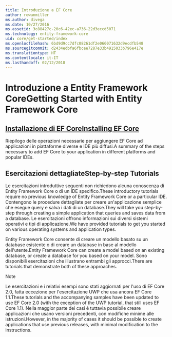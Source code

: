 ```yaml
---
title: Introduzione a EF Core
author: rowanmiller
ms.author: divega
ms.date: 10/27/2016
ms.assetid: 3c88427c-20c6-42ec-a736-22d3eccd5071
ms.technology: entity-framework-core
uid: core/get-started/index
ms.openlocfilehash: 6bd9d9cc7dfc08261df2e066071632d9ecdfb548
ms.sourcegitcommit: d2434edbfa6fbcee7287e33b4915033b796e417e
ms.translationtype: HT
ms.contentlocale: it-IT
ms.lasthandoff: 02/12/2018
---
```

# <a name="getting-started-with-entity-framework-core"></a><span data-ttu-id="dc375-102">Introduzione a Entity Framework Core</span><span class="sxs-lookup"><span data-stu-id="dc375-102">Getting Started with Entity Framework Core</span></span>

## <a name="installing-ef-coreinstallindexmd"></a>[<span data-ttu-id="dc375-103">Installazione di EF Core</span><span class="sxs-lookup"><span data-stu-id="dc375-103">Installing EF Core</span></span>](install/index.md)

<span data-ttu-id="dc375-104">Riepilogo delle operazioni necessarie per aggiungere EF Core ad applicazioni in piattaforme diverse e IDE più diffusi.</span><span class="sxs-lookup"><span data-stu-id="dc375-104">A summary of the steps necessary to add EF Core to your application in different platforms and popular IDEs.</span></span>

## <a name="step-by-step-tutorials"></a><span data-ttu-id="dc375-105">Esercitazioni dettagliate</span><span class="sxs-lookup"><span data-stu-id="dc375-105">Step-by-step Tutorials</span></span>

<span data-ttu-id="dc375-106">Le esercitazioni introduttive seguenti non richiedono alcuna conoscenza di Entity Framework Core o di un IDE specifico.</span><span class="sxs-lookup"><span data-stu-id="dc375-106">These introductory tutorials require no previous knowledge of Entity Framework Core or a particular IDE.</span></span> <span data-ttu-id="dc375-107">Contengono le procedure dettagliate per creare un'applicazione semplice che esegue query e salva i dati di un database.</span><span class="sxs-lookup"><span data-stu-id="dc375-107">They will take you step-by-step through creating a simple application that queries and saves data from a database.</span></span> <span data-ttu-id="dc375-108">Le esercitazioni offrono informazioni sui diversi sistemi operativi e tipi di applicazione.</span><span class="sxs-lookup"><span data-stu-id="dc375-108">We have provided tutorials to get you started on various operating systems and application types.</span></span>

<span data-ttu-id="dc375-109">Entity Framework Core consente di creare un modello basato su un database esistente o di creare un database in base al modello dell'utente.</span><span class="sxs-lookup"><span data-stu-id="dc375-109">Entity Framework Core can create a model based on an existing database, or create a database for you based on your model.</span></span> <span data-ttu-id="dc375-110">Sono disponibili esercitazioni che illustrano entrambi gli approcci.</span><span class="sxs-lookup"><span data-stu-id="dc375-110">There are tutorials that demonstrate both of these approaches.</span></span>

> [!NOTE]  
> <span data-ttu-id="dc375-111">Le esercitazioni e i relativi esempi sono stati aggiornati per l'uso di EF Core 2.0, fatta eccezione per l'esercitazione UWP che usa ancora EF Core 1.1.</span><span class="sxs-lookup"><span data-stu-id="dc375-111">These tutorials and the accompanying samples have been updated to use EF Core 2.0 (with the exception of the UWP tutorial, that still uses EF Core 1.1).</span></span> <span data-ttu-id="dc375-112">Nella maggior parte dei casi è tuttavia possibile creare applicazioni che usano versioni precedenti, con modifiche minime alle istruzioni.</span><span class="sxs-lookup"><span data-stu-id="dc375-112">However, in the majority of cases it should be possible to create applications that use previous releases, with minimal modification to the instructions.</span></span> 
